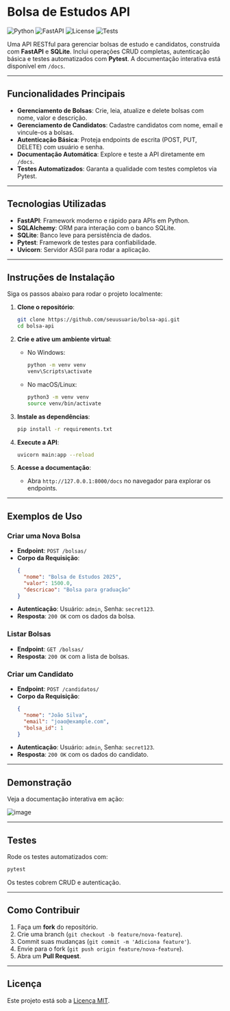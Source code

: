 # Bolsa de Estudos API

![Python](https://img.shields.io/badge/python-3.8%2B-blue.svg) ![FastAPI](https://img.shields.io/badge/FastAPI-0.115.0-green.svg) ![License](https://img.shields.io/badge/license-MIT-lightgrey.svg) ![Tests](https://img.shields.io/badge/tests-passing-brightgreen.svg)

Uma API RESTful para gerenciar bolsas de estudo e candidatos, construída com **FastAPI** e **SQLite**. Inclui operações CRUD completas, autenticação básica e testes automatizados com **Pytest**. A documentação interativa está disponível em `/docs`.

---

## Funcionalidades Principais

- **Gerenciamento de Bolsas**: Crie, leia, atualize e delete bolsas com nome, valor e descrição.
- **Gerenciamento de Candidatos**: Cadastre candidatos com nome, email e vincule-os a bolsas.
- **Autenticação Básica**: Proteja endpoints de escrita (POST, PUT, DELETE) com usuário e senha.
- **Documentação Automática**: Explore e teste a API diretamente em `/docs`.
- **Testes Automatizados**: Garanta a qualidade com testes completos via Pytest.

---

## Tecnologias Utilizadas

- **FastAPI**: Framework moderno e rápido para APIs em Python.
- **SQLAlchemy**: ORM para interação com o banco SQLite.
- **SQLite**: Banco leve para persistência de dados.
- **Pytest**: Framework de testes para confiabilidade.
- **Uvicorn**: Servidor ASGI para rodar a aplicação.

---

## Instruções de Instalação

Siga os passos abaixo para rodar o projeto localmente:

1. **Clone o repositório**:
   ```bash
   git clone https://github.com/seuusuario/bolsa-api.git
   cd bolsa-api
   ```

2. **Crie e ative um ambiente virtual**:
   - No Windows:
     ```bash
     python -m venv venv
     venv\Scripts\activate
     ```
   - No macOS/Linux:
     ```bash
     python3 -m venv venv
     source venv/bin/activate
     ```

3. **Instale as dependências**:
   ```bash
   pip install -r requirements.txt
   ```

4. **Execute a API**:
   ```bash
   uvicorn main:app --reload
   ```

5. **Acesse a documentação**:
   - Abra `http://127.0.0.1:8000/docs` no navegador para explorar os endpoints.

---

## Exemplos de Uso

### Criar uma Nova Bolsa
- **Endpoint**: `POST /bolsas/`
- **Corpo da Requisição**:
  ```json
  {
    "nome": "Bolsa de Estudos 2025",
    "valor": 1500.0,
    "descricao": "Bolsa para graduação"
  }
  ```
- **Autenticação**: Usuário: `admin`, Senha: `secret123`.
- **Resposta**: `200 OK` com os dados da bolsa.

### Listar Bolsas
- **Endpoint**: `GET /bolsas/`
- **Resposta**: `200 OK` com a lista de bolsas.

### Criar um Candidato
- **Endpoint**: `POST /candidatos/`
- **Corpo da Requisição**:
  ```json
  {
    "nome": "João Silva",
    "email": "joao@example.com",
    "bolsa_id": 1
  }
  ```
- **Autenticação**: Usuário: `admin`, Senha: `secret123`.
- **Resposta**: `200 OK` com os dados do candidato.

---

## Demonstração

Veja a documentação interativa em ação:



![image](https://github.com/user-attachments/assets/404fde33-54a0-407c-8793-6db378d1795e)


---

## Testes

Rode os testes automatizados com:
```bash
pytest
```
Os testes cobrem CRUD e autenticação.

---

## Como Contribuir

1. Faça um **fork** do repositório.
2. Crie uma branch (`git checkout -b feature/nova-feature`).
3. Commit suas mudanças (`git commit -m 'Adiciona feature'`).
4. Envie para o fork (`git push origin feature/nova-feature`).
5. Abra um **Pull Request**.

---

## Licença

Este projeto está sob a [Licença MIT](LICENSE).
